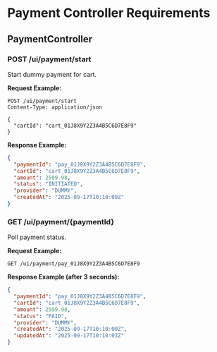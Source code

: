 # Payment Controller Requirements

## PaymentController

### POST /ui/payment/start
Start dummy payment for cart.

**Request Example:**
```
POST /ui/payment/start
Content-Type: application/json

{
  "cartId": "cart_01J8X9Y2Z3A4B5C6D7E8F9"
}
```

**Response Example:**
```json
{
  "paymentId": "pay_01J8X9Y2Z3A4B5C6D7E8F9",
  "cartId": "cart_01J8X9Y2Z3A4B5C6D7E8F9",
  "amount": 2599.98,
  "status": "INITIATED",
  "provider": "DUMMY",
  "createdAt": "2025-09-17T10:10:00Z"
}
```

### GET /ui/payment/{paymentId}
Poll payment status.

**Request Example:**
```
GET /ui/payment/pay_01J8X9Y2Z3A4B5C6D7E8F9
```

**Response Example (after 3 seconds):**
```json
{
  "paymentId": "pay_01J8X9Y2Z3A4B5C6D7E8F9",
  "cartId": "cart_01J8X9Y2Z3A4B5C6D7E8F9",
  "amount": 2599.98,
  "status": "PAID",
  "provider": "DUMMY",
  "createdAt": "2025-09-17T10:10:00Z",
  "updatedAt": "2025-09-17T10:10:03Z"
}
```
